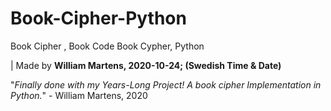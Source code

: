 # Book-Cipher-Python
Book Cipher , Book Code Book Cypher, Python


| Made by **William Martens, 2020-10-24; (Swedish Time & Date)**

"*Finally done with my Years-Long Project! A book cipher Implementation in Python.*" - William Martens, 2020
